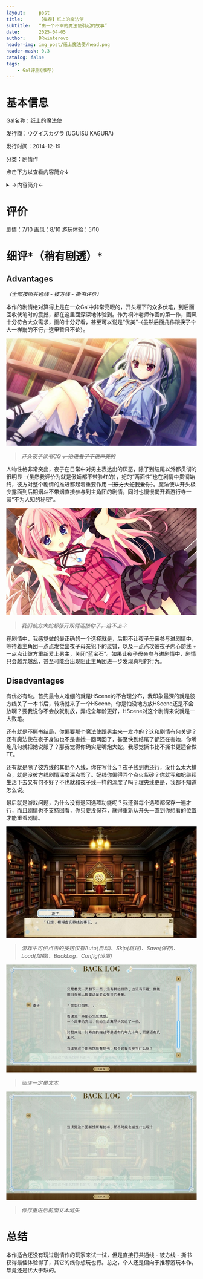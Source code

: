 ```yaml
---
layout:     post
title:      【推荐】纸上的魔法使
subtitle:   “由一个不幸的魔法使引起的故事”
date:       2025-04-05
author:     DRwinterovo
header-img: img_post/纸上魔法使/head.png
header-mask: 0.3
catalog: false
tags:
    - Gal评测(推荐)
---
```


# 基本信息

Gal名称：纸上的魔法使

发行商：ウグイスカグラ (UGUISU KAGURA)

发行时间：2014-12-19

分类：剧情作

点击下方以查看内容简介↓

<details>
<summary> →内容简介← </summary>

<div markdown="1">

> 在某个岛上有一座规模略小的图书馆。<br>这座图书馆是专门为了某个少女而建造的，游行寺家的私人图书馆。<br>这座图书馆里有很多的罕见的书物，<br>如果是书虫的话，那就绝对不会存在比这里还要爱不释手的地方。<br>而，在这般首屈一指的私人图书馆里，住着几位出众且愉快的住人。<br><br>热爱图书的NEET族少女·游行寺夜子。<br>毒舌，冷淡的妹妹·月社妃。<br>借住于图书馆的天然少女·伏见理央。<br>还有一位被这背后的秘密而吸引过来的侦探少女·日向彼方。<br><br>他们就宛如被什么而引导着一样，互相邂逅——<br>随后又以“喜爱书”这一点为契机，开始了属于他们的青春。<br>一开始的图书馆虽然寂寞单调，可自主人公一行人住进来之后这座图书馆就变得渐渐热闹了起来。<br>在不知不觉中——他们之间的关系变的亲密起来，达到了所谓青梅竹马的程度。<br><br>时光飞逝，2年后。<br>因家庭原因，主人公离开了这座岛屿。而这次，主人公久违的回到了那座图书馆。<br><br>与6年前相同这里还和以前一样，无论是图书馆还是亲爱的青梅竹马们都没有发生太大的变化。<br>可是，那在6年前未曾得知的“图书馆的秘密”这次却等待着主人公去揭晓它。<br><br>「——出现在书中之事，会在现世中再现。无论那是何等荒谬之事」<br><br>如果是酸酸甜甜的恋爱系小说的话，那就会发生宛如飘渺的爱情罗曼史。<br>又假如那是惊讶重重的幻想系小说的话，到了明天就会有吸血鬼出现在你的面前。<br>而碰到了略惊悚的恐怖系物语的话，你的身后就会有幽灵在向你招手。<br><br>「这就是所谓的“魔法之书”」<br><br>这是一个被小清新的青春与苦闷焦躁的感情所动摇的，某个小小图书馆的物语……<br><br>游行寺夜子的逞强，<br>月社妃的可爱，<br>伏见理央的坚强，<br>日向彼方的耀眼感……<br>准备好——来一场你与“书”的恋爱吧。

</div>

</details>

# 评价
剧情：7/10 画风：8/10 游玩体验：5/10

# 细评*（稍有剧透）*
## Advantages
*（全部按照共通线 - 彼方线 - 撕书评价）*

本作的剧情绝对算得上是在一众Gal中非常亮眼的，开头埋下的众多伏笔，到后面回收伏笔时的震撼，都在这里面深深地体验到。作为桐叶老师作画的第一作，画风十分符合大众需求，画的十分好看，甚至可以说是“优美”~~（虽然后面几作跟换了个人一样崩的不行，这里暂且不论）~~。

![](/img_post/纸上魔法使/1.jpg)

> *开头夜子读书CG ~~，论谁看了不说声美的~~*

人物性格非常突出，夜子在日常中对男主表达出的厌恶，除了到结尾以外都贯彻的很明显 ~~（虽然我评价为就是傲娇都不带脸红的）~~，妃的“两面性”也在剧情中贯彻始终，彼方对整个剧情的推进都起着重要作用 ~~（彼方大蛇我爱你）~~。魔法使从开头极少露面到后期烟斗不带烟直接参与到主角团的剧情，同时也慢慢揭开着游行寺一家“不为人知的秘密”。

![](/img_post/纸上魔法使/2.jpg)

> *~~我们彼方大蛇都张开双臂迎接你了，这不上？~~*

在剧情中，我感觉做的最正确的一个选择就是，后期不让夜子母亲参与进剧情中，等待着主角团一点点发觉出夜子母亲犯下的过错，以及一点点攻破夜子内心防线 + 一点点让彼方重新爱上男主，关闭“蓝宝石”。如果让夜子母亲参与进剧情中，剧情只会越弄越乱，甚至可能会出现阻止主角团进一步发现真相的行为。

## Disadvantages
有优必有缺。首先最令人难绷的就是HScene的不合理分布，我印象最深的就是彼方线关了一本书后，转场就来了一个HScene，你是怕没地方放HScene还是不会放啊？要我说你不会放就别放，弄成全年龄更好，HScene对这个剧情来说就是一大败笔。

还有就是不撕书结局，你偏要那个魔法使跟男主来一发咋的？这和剧情有何关键？还有魔法使在夜子身边也不是害她一回两回了，甚至快到结尾了都还在害她，你嘴炮几句就把她说服了？那我觉得你确实是嘴炮大蛇。我感觉撕书比不撕书更适合做TE。

还有就是除了彼方线的其他个人线，你在写什么？夜子线到也还行，没什么太大槽点，就是没彼方线剧情深度深点罢了。妃线你偏得弄个点火紫砂？你就写和妃继续生活下去又有何不好？不也就和夜子线一样的深度了吗？理央线更是，我都不知道怎么说。

最后就是游戏问题，为什么没有退回选项功能呢？我还得每个选项都保存一遍才行，而且剧情也不支持回看，你只要没保存，就得重新从开头一直到你想看的位置才能重看剧情。

![](/img_post/纸上魔法使/3.jpg)
> *游戏中可供点击的按钮仅有Auto(自动)、Skip(跳过)、Save(保存)、Load(加载)、BackLog、Config(设置)*

![](/img_post/纸上魔法使/5.jpg)
> *阅读一定量文本*

![](/img_post/纸上魔法使/4.jpg)
> *保存重进后前面文本消失*


# 总结
本作适合还没有玩过剧情作的玩家来试一试，但是直接打共通线 - 彼方线 - 撕书获得最佳体验得了，其它的线你想玩也行。总之，个人还是偏向于推荐游玩本作，毕竟还是优大于缺的。

